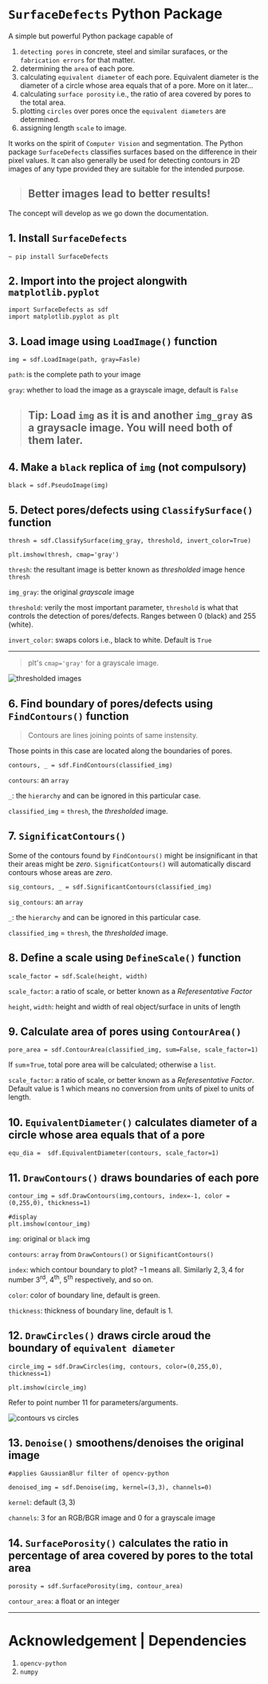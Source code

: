 #  __`SurfaceDefects`__ Python Package
A simple but powerful Python package capable of
 1. `detecting pores` in concrete, steel and similar surafaces, or the `fabrication errors` for that matter. 
 2. determining the `area` of each pore.
 3. calculating `equivalent diameter` of each pore. Equivalent diameter is the diameter of a circle whose area equals that of a pore. More on it later...
 4. calculating `surface porosity` i.e., the ratio of area covered by pores to the total area.
 5. plotting `circles` over pores once the `equivalent diameters` are determined.
 6. assigning length `scale` to image. 


   It works on the spirit of `Computer Vision` and segmentation.  The Python package `SurfaceDefects` classifies surfaces based on the difference in their pixel values. It can also generally be used for detecting contours in 2D images of any type provided they are suitable for the intended purpose. 

>## Better images lead to better results!


The concept will develop as we go down the documentation.

## 1. Install `SurfaceDefects`
```
~ pip install SurfaceDefects
```
## 2. Import into the project alongwith `matplotlib.pyplot`
```
import SurfaceDefects as sdf
import matplotlib.pyplot as plt
```
## 3. Load image using `LoadImage()` function 
```
img = sdf.LoadImage(path, gray=Fasle) 
```
`path`: is the complete path to your image

`gray`: whether to load the image as a grayscale image, default is `False`

>## Tip: Load `img` as it is and another `img_gray` as a graysacle image. You will need both of them later. 

## 4. Make a `black` replica of `img` (not compulsory)
```
black = sdf.PseudoImage(img) 
```
## 5. Detect pores/defects using `ClassifySurface()` function
```
thresh = sdf.ClassifySurface(img_gray, threshold, invert_color=True)
```
```
plt.imshow(thresh, cmap='gray')
```
`thresh`: the resultant image is better known as _thresholded_ image hence `thresh`

`img_gray`: the original _grayscale_ image 

`threshold`: verily the most important parameter, `threshold` is what that controls the detection of pores/defects. Ranges between 0 (black) and 255 (white). 

`invert_color`: swaps colors i.e., black to white. Default is `True`
___
>plt's `cmap='gray'` for a grayscale image.


![thresholded images](src/SurfaceDefects/threshold_plots.png)

## 6. Find boundary of pores/defects using `FindContours()` function
>Contours are lines joining points of same instensity. 

Those points in this case are located along the boundaries of pores. 
```
contours, _ = sdf.FindContours(classified_img)
```
`contours`: an `array` 

`_`: the `hierarchy` and can be ignored in this particular case.

`classified_img` = `thresh`, the _thresholded_ image.

## 7. `SignificatContours()` 
Some of the contours found by `FindContours()` might be insignificant in that their areas might be _zero_. `SignificatContours()` will automatically discard contours whose areas are _zero_.
```
sig_contours, _ = sdf.SignificantContours(classified_img)
```
`sig_contours`: an `array` 

`_`: the `hierarchy` and can be ignored in this particular case.

`classified_img` = `thresh`, the _thresholded_ image.

## 8. Define a scale using `DefineScale()` function
```
scale_factor = sdf.Scale(height, width) 
```
`scale_factor`: a ratio of scale, or better known as a _Referesentative Factor_

`height`, `width`: height and width of real object/surface in units of length 

## 9. Calculate area of pores using `ContourArea()`
```
pore_area = sdf.ContourArea(classified_img, sum=False, scale_factor=1)
```
If  `sum`=`True`, total pore area will be calculated; otherwise a `list`. 

`scale_factor`: a ratio of scale, or better known as a _Referesentative Factor_. Default value is $1$ which means no conversion from units of pixel to units of length.

## 10.  `EquivalentDiameter()` calculates diameter of a circle whose area equals that of a pore

```
equ_dia =  sdf.EquivalentDiameter(contours, scale_factor=1)
```
## 11. `DrawContours()` draws boundaries of each pore
```
contour_img = sdf.DrawContours(img,contours, index=-1, color = (0,255,0), thickness=1)
```
```
#display
plt.imshow(contour_img)
```
`img`: original or `black` img

`contours`: `array` from `DrawContours()` or `SignificantContours()`

`index`: which contour boundary to plot? $-1$ means all. Similarly $2, 3, 4$ for number $3$<sup>rd</sup>, $4$<sup>th</sup>, $5$<sup>th</sup> respectively, and so on.

`color`: color of boundary line, default is green.

`thickness`: thickness of boundary line, default is 1.

## 12. `DrawCircles()` draws circle aroud the boundary of `equivalent diameter`

```
circle_img = sdf.DrawCircles(img, contours, color=(0,255,0), thickness=1)
```
```
plt.imshow(circle_img)
```
Refer to point number $11$ for parameters/arguments.

![contours vs circles](src/SurfaceDefects/contours%20vs%20circles.png)



## 13. `Denoise()` smoothens/denoises the original image
```
#applies GaussianBlur filter of opencv-python

denoised_img = sdf.Denoise(img, kernel=(3,3), channels=0)
```

`kernel`: default ($3,3$)

`channels`: $3$ for an RGB/BGR image and $0$ for a grayscale image

## 14. `SurfacePorosity()` calculates the ratio in percentage of area covered by pores to the total area

```
porosity = sdf.SurfacePorosity(img, contour_area)
```
`contour_area`: a float or an integer

_______________________

# Acknowledgement | Dependencies
1. `opencv-python`
2. `numpy`

